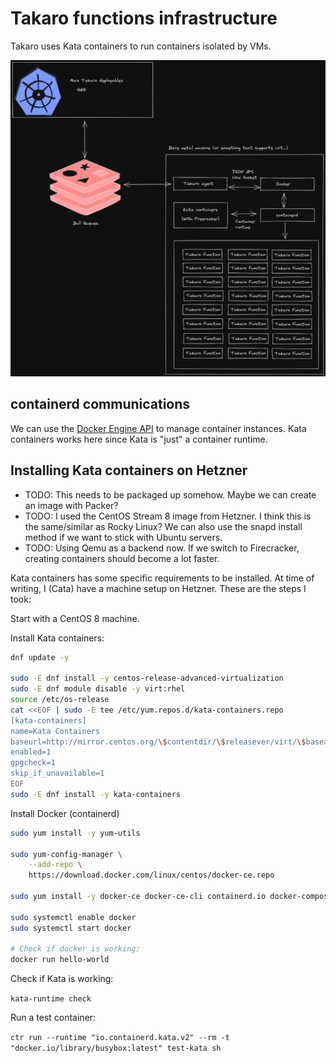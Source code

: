 # Takaro functions infrastructure

Takaro uses Kata containers to run containers isolated by VMs. 

![](./functions-infra.png)

## containerd communications

We can use the [Docker Engine API](https://docs.docker.com/engine/api/v1.41/) to manage container instances. Kata containers works here since Kata is "just" a container runtime.

## Installing Kata containers on Hetzner


- TODO: This needs to be packaged up somehow. Maybe we can create an image with Packer?
- TODO: I used the CentOS Stream 8 image from Hetzner. I think this is the same/similar as Rocky Linux? We can also use the snapd install method if we want to stick with Ubuntu servers.
- TODO: Using Qemu as a backend now. If we switch to Firecracker, creating containers should become a lot faster.

Kata containers has some specific requirements to be installed. At time of writing, I (Cata) have a machine setup on Hetzner. These are the steps I took:

Start with a CentOS 8 machine. 

Install Kata containers:

```bash
dnf update -y

sudo -E dnf install -y centos-release-advanced-virtualization
sudo -E dnf module disable -y virt:rhel
source /etc/os-release
cat <<EOF | sudo -E tee /etc/yum.repos.d/kata-containers.repo
[kata-containers]
name=Kata Containers
baseurl=http://mirror.centos.org/\$contentdir/\$releasever/virt/\$basearch/kata-containers
enabled=1
gpgcheck=1
skip_if_unavailable=1
EOF
sudo -E dnf install -y kata-containers
```

Install Docker (containerd)

```bash
sudo yum install -y yum-utils

sudo yum-config-manager \
    --add-repo \
    https://download.docker.com/linux/centos/docker-ce.repo

sudo yum install -y docker-ce docker-ce-cli containerd.io docker-compose-plugin    

sudo systemctl enable docker
sudo systemctl start docker

# Check if docker is working:
docker run hello-world
```

Check if Kata is working:

`kata-runtime check`

Run a test container:

`ctr run --runtime "io.containerd.kata.v2" --rm -t "docker.io/library/busybox:latest" test-kata sh`